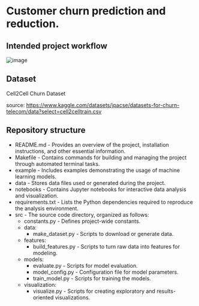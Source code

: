 # Customer churn prediction and reduction.

## Intended project workflow
![image](https://github.com/Froxyy-dev/bestlib/assets/78966546/51c6c62a-ed7b-41b7-81a7-8cc6eed94384)

## Dataset
Cell2Cell Churn Dataset

source: https://www.kaggle.com/datasets/jpacse/datasets-for-churn-telecom/data?select=cell2celltrain.csv
 


## Repository structure
- README.md - Provides an overview of the project, installation instructions, and other essential information.
 - Makefile - Contains commands for building and managing the project through automated terminal tasks.
- example - Includes examples demonstrating the usage of machine learning models.
- data - Stores data files used or generated during the project.
- notebooks - Contains Jupyter notebooks for interactive data analysis and visualization.
- requirements.txt - Lists the Python dependencies required to reproduce the analysis environment.
- src - The source code directory, organized as follows:
  - constants.py - Defines project-wide constants.
  - data:
    - make_dataset.py - Scripts to download or generate data.
  - features:
    - build_features.py - Scripts to turn raw data into features for modeling.
  - models:
    - evaluate.py - Scripts for model evaluation.
    - model_config.py - Configuration file for model parameters.
    - train_model.py - Scripts for training the models.
  - visualization:
    - visualize.py - Scripts for creating exploratory and results-oriented visualizations.
